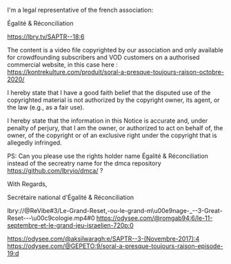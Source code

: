 I'm a legal representative of the french association:

Égalité & Réconciliation
<personal information hiddedn>

https://lbry.tv/SAPTR--18:6

The content is a video file copyrighted by our association and only available for crowdfounding subscribers and VOD customers on a authorised commercial website, in this case here : https://kontrekulture.com/produit/soral-a-presque-toujours-raison-octobre-2020/

I hereby state that I have a good faith belief that the disputed use of the copyrighted material is not authorized by the copyright owner, its agent, or the law (e.g., as a fair use).

I hereby state that the information in this Notice is accurate and, under penalty of perjury, that I am the owner, or authorized to act on behalf of, the owner, of the copyright or of an exclusive right under the copyright that is allegedly infringed.

PS: Can you please use the rights holder name Égalité & Réconciliation instead of the secreatry name for the dmca repository https://github.com/lbryio/dmca/ ?

With Regards,

Secrétaire national d'Égalité & Réconciliation

lbry://@ReVibe#3/Le-Grand-Reset,-ou-le-grand-m\u00e9nage-_--3-Great-Reset---\u00c9cologie.mp4#0
  https://odysee.com/@romgab94:6/le-11-septembre-et-le-grand-jeu-israelien-720p:0
  
  https://odysee.com/@aksilwaragh:e/SAPTR--3-(Novembre-2017):4 
  https://odysee.com/@GEPETO:9/soral-a-presque-toujours-raison-episode-19:d
